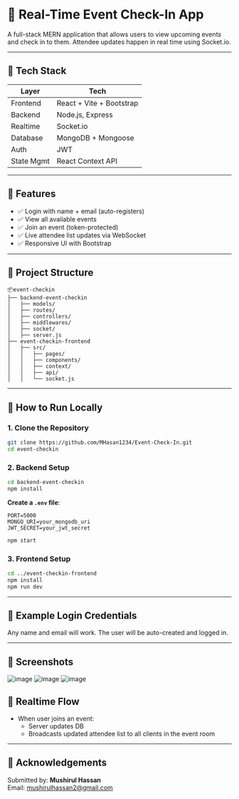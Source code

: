 # 📲 Real-Time Event Check-In App

A full-stack MERN application that allows users to view upcoming events and check in to them. Attendee updates happen in real time using Socket.io.

---

## 🚀 Tech Stack

| Layer        | Tech                     |
|--------------|--------------------------|
| Frontend     | React + Vite + Bootstrap |
| Backend      | Node.js, Express         |
| Realtime     | Socket.io                |
| Database     | MongoDB + Mongoose       |
| Auth         | JWT                      |
| State Mgmt   | React Context API        |

---

## 🔧 Features

- ✅ Login with name + email (auto-registers)
- ✅ View all available events
- ✅ Join an event (token-protected)
- ✅ Live attendee list updates via WebSocket
- ✅ Responsive UI with Bootstrap

---

## 📁 Project Structure

```
📦event-checkin
├── backend-event-checkin
│   ├── models/
│   ├── routes/
│   ├── controllers/
│   ├── middlewares/
│   ├── socket/
│   ├── server.js
├── event-checkin-frontend
│   ├── src/
│   │   ├── pages/
│   │   ├── components/
│   │   ├── context/
│   │   ├── api/
│   │   └── socket.js
```

---

## 🧪 How to Run Locally

### 1. Clone the Repository
```bash
git clone https://github.com/MHasan1234/Event-Check-In.git
cd event-checkin
```

### 2. Backend Setup
```bash
cd backend-event-checkin
npm install
```

**Create a `.env` file**:
```
PORT=5000
MONGO_URI=your_mongodb_uri
JWT_SECRET=your_jwt_secret
```

```bash
npm start
```

### 3. Frontend Setup
```bash
cd ../event-checkin-frontend
npm install
npm run dev
```

---

## 🔐 Example Login Credentials

Any name and email will work. The user will be auto-created and logged in.

---

## 📸 Screenshots

![image](https://github.com/user-attachments/assets/e5fbb24a-c381-4ec0-bec9-c182fe752ac7)
![image](https://github.com/user-attachments/assets/4eefb337-f1b1-43d9-87f7-37a158f3012a)
![image](https://github.com/user-attachments/assets/3f4f0fba-ba76-4986-85c8-e8ad6e7e1c50)


## 📢 Realtime Flow

- When user joins an event:
  - Server updates DB
  - Broadcasts updated attendee list to all clients in the event room

---

## 🙏 Acknowledgements

Submitted by: **Mushirul Hassan**  
Email: mushirulhassan2@gmail.com

